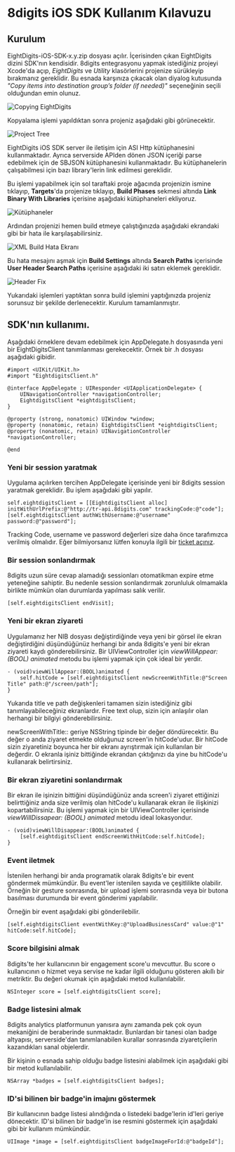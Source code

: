 # 8digits iOS SDK Kullanım Kılavuzu

## Kurulum
EightDigits-iOS-SDK-x.y.zip dosyası açılır. İçerisinden çıkan EightDigits dizini SDK'nın kendisidir. 8digits entegrasyonu yapmak istediğiniz projeyi Xcode'da açıp, *EightDigits* ve *Utility* klasörlerini projenize sürükleyip bırakmanız gereklidir. Bu esnada karşınıza çıkacak olan diyalog kutusunda *"Copy items into destination groupʼs folder (if needed)"* seçeneğinin seçili olduğundan emin olunuz. 

![Copying EightDigits](figure1.png)

Kopyalama işlemi yapıldıktan sonra projeniz aşağıdaki gibi görünecektir. 

![Project Tree](figure2.png)

EightDigits iOS SDK server ile iletişim için ASI Http kütüphanesini kullanmaktadır. Ayrıca serverside APIden dönen JSON içeriği parse edebilmek için de SBJSON kütüphanesini kullanmaktadır. Bu kütüphanelerin çalışabilmesi için bazı library'lerin link edilmesi gereklidir. 

Bu işlemi yapabilmek için sol taraftaki proje ağacında projenizin ismine tıklayıp, **Targets**'da projenize tıklayıp, **Build Phases** sekmesi altında **Link Binary With Libraries** içerisine aşağıdaki kütüphaneleri ekliyoruz. 

![Kütüphaneler](figure3.png)

Ardından projenizi hemen build etmeye çalıştığınızda aşağıdaki ekrandaki gibi bir hata ile karşılaşabilirsiniz. 

![XML Build Hata Ekranı](figure4.png)

Bu hata mesajını aşmak için **Build Settings** altında **Search Paths** içerisinde **User Header Search Paths** içerisine aşağıdaki iki satırı eklemek gereklidir. 

![Header Fix](figure5.png)

Yukarıdaki işlemleri yaptıktan sonra build işlemini yaptığınızda projeniz sorunsuz bir şekilde derlenecektir. Kurulum tamamlanmıştır. 

## SDK'nın kullanımı.

Aşağıdaki örneklere devam edebilmek için AppDelegate.h dosyasında yeni bir EightDigitsClient tanımlanması gerekecektir. Örnek bir .h dosyası aşağıdaki gibidir. 

	#import <UIKit/UIKit.h>
	#import "EightdigitsClient.h"
	
	@interface AppDelegate : UIResponder <UIApplicationDelegate> {
		UINavigationController *navigationController;
		EightdigitsClient *eightdigitsClient;
	}
	
	@property (strong, nonatomic) UIWindow *window;
	@property (nonatomic, retain) EightdigitsClient *eightdigitsClient;
	@property (nonatomic, retain) UINavigationController *navigationController;
	
	@end

### Yeni bir session yaratmak
Uygulama açılırken tercihen AppDelegate içerisinde yeni bir 8digits session yaratmak gereklidir. Bu işlem aşağıdaki gibi yapılır. 

	self.eightdigitsClient = [[EightdigitsClient alloc] initWithUrlPrefix:@"http://tr-api.8digits.com" trackingCode:@"code"];
	[self.eightdigitsClient authWithUsername:@"username" password:@"password"];

Tracking Code, username ve password değerleri size daha önce tarafımızca verilmiş olmalıdır. Eğer bilmiyorsanız lütfen konuyla ilgili bir [ticket açınız](http://support.8digits.com). 

### Bir session sonlandırmak

8digits uzun süre cevap alamadığı sessionları otomatikman expire etme yeteneğine sahiptir. Bu nedenle session sonlandırmak zorunluluk olmamakla birlikte mümkün olan durumlarda yapılması salık verilir. 

	[self.eightdigitsClient endVisit];

### Yeni bir ekran ziyareti

Uygulamanız her NIB dosyası değiştirdiğinde veya yeni bir görsel ile ekran değiştirdiğini düşündüğünüz herhangi bir anda 8digits'e yeni bir ekran ziyareti kaydı gönderebilirsiniz. Bir UIViewController için *viewWillAppear:(BOOL) animated* metodu bu işlemi yapmak için çok ideal bir yerdir. 

	- (void)viewWillAppear:(BOOL)animated {
		self.hitCode = [self.eightdigitsClient newScreenWithTitle:@"Screen Title" path:@"/screen/path"];
	}

Yukarıda title ve path değişkenleri tamamen sizin istediğiniz gibi tanımlayabileceğiniz ekranlardır. Free text olup, sizin için anlaşılır olan herhangi bir bilgiyi gönderebilirsiniz. 

 newScreenWithTitle:: geriye NSString tipinde bir değer döndürecektir. Bu değer o anda ziyaret etmekte olduğunuz screen'in hitCode'udur. Bir hitCode sizin ziyaretiniz boyunca her bir ekranı ayrıştırmak için kullanılan bir değerdir. O ekranla işiniz bittiğinde ekrandan çıktığınızı da yine bu hitCode'u kullanarak belirtirsiniz. 

### Bir ekran ziyaretini sonlandırmak

Bir ekran ile işinizin bittiğini düşündüğünüz anda screen'i ziyaret ettiğinizi belirttiğiniz  anda size verilmiş olan hitCode'u kullanarak ekran ile ilişkinizi kopartabilirsiniz. Bu işlemi yapmak için bir UIViewController içerisinde *viewWillDissapear: (BOOL) animated* metodu ideal lokasyondur. 

	- (void)viewWillDisappear:(BOOL)animated {
    	[self.eightdigitsClient endScreenWithHitCode:self.hitCode];
	}

### Event iletmek

İstenilen herhangi bir anda programatik olarak 8digits'e bir event göndermek mümkündür. Bu event'ler istenilen sayıda ve çeşitlilikte olabilir. Örneğin bir gesture sonrasında, bir upload işlemi sonrasında veya bir butona basılması durumunda bir event gönderimi yapılabilir. 

Örneğin bir event aşağıdaki gibi gönderilebilir. 

	[self.eightdigitsClient eventWithKey:@"UploadBusinessCard" value:@"1" hitCode:self.hitCode];

### Score bilgisini almak

8digits'te her kullanıcının bir engagement score'u mevcuttur. Bu score o kullanıcının o hizmet veya servise ne kadar ilgili olduğunu gösteren akıllı bir metriktir. Bu değeri okumak için aşağıdaki metod kullanılabilir. 

	NSInteger score = [self.eightdigitsClient score];
	
### Badge listesini almak

8digits analytics platformunun yanısıra aynı zamanda pek çok oyun mekaniğini de beraberinde sunmaktadır. Bunlardan bir tanesi olan badge altyapısı, serverside'dan tanımlanabilen kurallar sonrasında ziyaretçilerin kazandıkları sanal objelerdir. 

Bir kişinin o esnada sahip olduğu badge listesini alabilmek için aşağıdaki gibi bir metod kullanılabilir. 

	NSArray *badges = [self.eightdigitsClient badges];
	
### ID'si bilinen bir badge'in imajını göstermek

Bir kullanıcının badge listesi alındığında o listedeki badge'lerin id'leri geriye dönecektir. ID'si bilinen bir badge'in ise resmini göstermek için aşağıdaki gibi bir kullanım mümkündür. 

	UIImage *image = [self.eightdigitsClient badgeImageForId:@"badgeId"];
